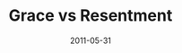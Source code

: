 ---
layout: music 
title: "Grace vs Resentment"
series: "The Guide"
date: 2011-05-31 
description: "Brian Tome talks about how our guide, the Holy Spirit, leads us away from resentment and into places of giving and receiving grace."
audio: "http://s3.amazonaws.com/crossroadsaudiomessages/theguide02.mp3"
audio-duration: "43:50"
src: "http://www.crossroads.net/players/media/series/TheGuide_190x110.jpg"
---